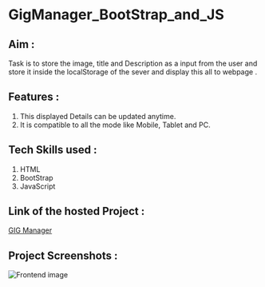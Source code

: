# GigManager_BootStrap_and_JS

## Aim :
Task is to store the image, title and Description as a input from the user and store it inside the localStorage of the sever and display this all to webpage .

## Features :
1. This displayed Details can be updated anytime.
2. It is compatible to all the mode like Mobile, Tablet and PC.

## Tech Skills used :
1. HTML
2. BootStrap
3. JavaScript

## Link of the hosted Project :
[GIG Manager](https://heet-kumar.github.io/GigManager_BootStrap_and_JS/index.html)

## Project Screenshots :
![Frontend image](https://user-images.githubusercontent.com/78725162/134893661-391d5bcb-fa6c-416e-b3ff-9dbfdcf82bab.png)
